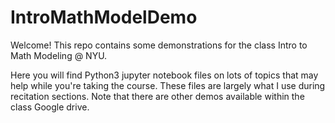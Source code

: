 # IntroMathModelDemo
Welcome! This repo contains some demonstrations for the class 
Intro to Math Modeling @ NYU.

Here you will find Python3 jupyter 
notebook files on lots of topics that may help while you're 
taking the course. These files are largely what I
use during recitation sections. Note that there are
other demos available within the class Google drive.


